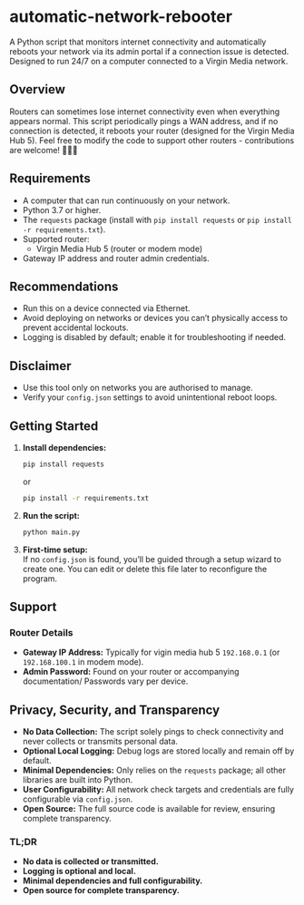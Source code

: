 # automatic-network-rebooter

A Python script that monitors internet connectivity and automatically reboots your network via its admin portal if a connection issue is detected. Designed to run 24/7 on a computer connected to a Virgin Media network.

## Overview
Routers can sometimes lose internet connectivity even when everything appears normal. This script periodically pings a WAN address, and if no connection is detected, it reboots your router (designed for the Virgin Media Hub 5). Feel free to modify the code to support other routers - contributions are welcome! 💙🧑‍💻

## Requirements
- A computer that can run continuously on your network.
- Python 3.7 or higher.
- The `requests` package (install with `pip install requests` or `pip install -r requirements.txt`).
- Supported router:
    - Virgin Media Hub 5 (router or modem mode)
- Gateway IP address and router admin credentials.

## Recommendations
- Run this on a device connected via Ethernet.
- Avoid deploying on networks or devices you can’t physically access to prevent accidental lockouts.
- Logging is disabled by default; enable it for troubleshooting if needed.

## Disclaimer
- Use this tool only on networks you are authorised to manage.
- Verify your `config.json` settings to avoid unintentional reboot loops.

## Getting Started
1. **Install dependencies:**
   ```bash
   pip install requests
   ```
   or
   ```bash
   pip install -r requirements.txt
   ```
2. **Run the script:**
   ```bash
   python main.py
   ```
3. **First-time setup:**  
   If no `config.json` is found, you’ll be guided through a setup wizard to create one. You can edit or delete this file later to reconfigure the program.

## Support
### Router Details
- **Gateway IP Address:** Typically for vigin media hub 5 `192.168.0.1` (or `192.168.100.1` in modem mode).
- **Admin Password:** Found on your router or accompanying documentation/ Passwords vary per device.

## Privacy, Security, and Transparency
- **No Data Collection:** The script solely pings to check connectivity and never collects or transmits personal data.
- **Optional Local Logging:** Debug logs are stored locally and remain off by default.
- **Minimal Dependencies:** Only relies on the `requests` package; all other libraries are built into Python.
- **User Configurability:** All network check targets and credentials are fully configurable via `config.json`.
- **Open Source:** The full source code is available for review, ensuring complete transparency.

### TL;DR
- **No data is collected or transmitted.**
- **Logging is optional and local.**
- **Minimal dependencies and full configurability.**
- **Open source for complete transparency.**